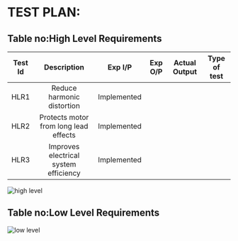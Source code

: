 # TEST PLAN:

## Table no:High Level Requirements
| Test Id         |  Description  |    Exp I/P  | Exp O/P | Actual Output | Type of test |
| :--:            | :--:          |   :--:      | :--:    | :--:          | :--:         |
| HLR1        | Reduce harmonic distortion | Implemented |
| HLR2        | Protects motor from long lead effects | Implemented |
| HLR3        | Improves electrical system efficiency | Implemented |
![high level](https://user-images.githubusercontent.com/98802184/153558786-bc787abb-3105-48e3-8c68-31319e2c67ad.PNG)


## Table no:Low Level Requirements
![low level](https://user-images.githubusercontent.com/98802184/153558794-d22a4d3f-465e-41d4-b9c4-9a75489f0a8b.PNG)

